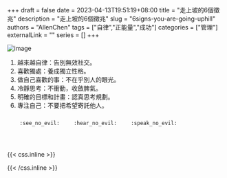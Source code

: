 +++ 
draft = false
date = 2023-04-13T19:51:19+08:00
title = "走上坡的6個徵兆"
description = "走上坡的6個徵兆"
slug = "6signs-you-are-going-uphill"
authors = "AllenChen"
tags = ["自律","正能量","成功"]
categories = ["管理"]
externalLink = ""
series = []
+++

![image](/images/post/A-rabbit-climbing-a-mountain-with-big-blue-eyes-and-a-hat-with-comics-style.jpeg)

1. 越來越自律：告別無效社交。
2. 喜歡獨處：養成獨立性格。
3. 做自己喜歡的事：不在乎別人的眼光。
4. 冷靜思考：不衝動，收斂脾氣。
5. 明確的目標和計畫：認真思考規劃。
6. 專注自己：不要把希望寄託他人。

<p><span class="nowrap"><span class="emojify">🙈</span> <code>:see_no_evil:</code></span>  <span class="nowrap"><span class="emojify">🙉</span> <code>:hear_no_evil:</code></span>  <span class="nowrap"><span class="emojify">🙊</span> <code>:speak_no_evil:</code></span></p>
<br>
    

{{< css.inline >}}
<style>
.emojify {
	font-family: Apple Color Emoji, Segoe UI Emoji, NotoColorEmoji, Segoe UI Symbol, Android Emoji, EmojiSymbols;
	font-size: 2rem;
	vertical-align: middle;
}
@media screen and (max-width:650px) {
  .nowrap {
    display: block;
    margin: 25px 0;
  }
}
</style>
{{< /css.inline >}}
